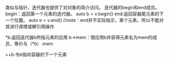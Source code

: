 类似与指针，迭代器也提供了对对象的简介访问。
迭代器的begin和end成员。
begin：返回第一个元素的迭代器。 auto b = v.begin()
end:返回容器尾元素的下一个位置。 auto e = v.end()  //note：end并不实际指示，某个元素，所以不能对其进行递增或解引用操作

*b:返回迭代器b所指元素的应用
b->mem：借应用b并获得元素名为mem的成员，等价与（*b）.mem

++b:令b指向容器的下一个元素
